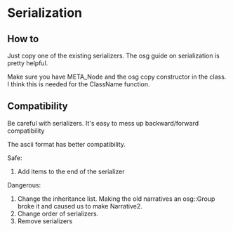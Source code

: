 
# Serialization

## How to

Just copy one of the existing serializers. The osg guide on serialization is pretty helpful.

Make sure you have META_Node and the osg copy constructor in the class. I think this is needed for the ClassName function.


## Compatibility

Be careful with serializers. It's easy to mess up backward/forward compatibility

The ascii format has better compatibility.

Safe:

1. Add items to the end of the serializer

Dangerous:

1. Change the inheritance list. Making the old narratives an osg::Group broke it and caused us to make Narrative2.
2. Change order of serializers.
3. Remove serializers